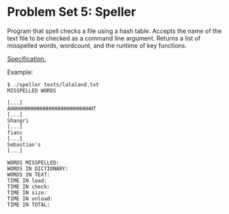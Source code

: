 # Problem Set 5: Speller
Program that spell checks a file using a hash table. Accepts the name of the text file to be checked as a command line argument. Returns a list of misspelled words, wordcount, and the runtime of key functions.

[Specification.](https://cs50.harvard.edu/x/2020/psets/5/speller/)

Example:
````
$ ./speller texts/lalaland.txt
MISSPELLED WORDS

[...]
AHHHHHHHHHHHHHHHHHHHHHHHHHHHT
[...]
Shangri
[...]
fianc
[...]
Sebastian's
[...]

WORDS MISSPELLED:
WORDS IN DICTIONARY:
WORDS IN TEXT:
TIME IN load:
TIME IN check:
TIME IN size:
TIME IN unload:
TIME IN TOTAL:
````
